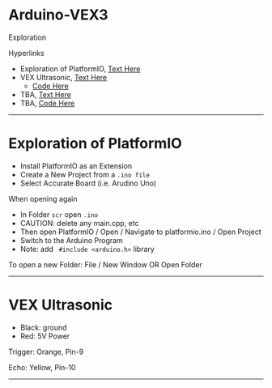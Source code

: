 # Arduino-VEX3
Exploration 

Hyperlinks
- Exploration of PlatformIO, <a href="https://github.com/MercersKitchen/Arduino-VEX3?tab=readme-ov-file#arduino-vex3">Text Here</a>
- VEX Ultrasonic, <a href="https://github.com/MercersKitchen/Arduino-VEX3/tree/main?tab=readme-ov-file#vex-ultrasonic">Text Here</a>
    - <a href="https://github.com/MercersKitchen/Arduino-VEX3/tree/main/Vex_ultrasound">Code Here</a>
- TBA, <a href="">Text Here</a>
- TBA, <a href="">Code Here</a>

---

# Exploration of PlatformIO
- Install PlatformIO as an Extension
- Create a New Project from a ```.ino file```
- Select Accurate Board (i.e. Arudino Uno)

When opening again
- In Folder ```scr``` open ```.ino```
- CAUTION: delete any main.cpp, etc
- Then open PlatformIO / Open / Navigate to platformio.ino / Open Project
- Switch to the Arduino Program
- Note: add ``` #include <arduino.h>``` library

To open a new Folder: File / New Window OR Open Folder

---

# VEX Ultrasonic
- Black: ground
- Red: 5V Power

Trigger: Orange, Pin-9

Echo: Yellow, Pin-10

---
